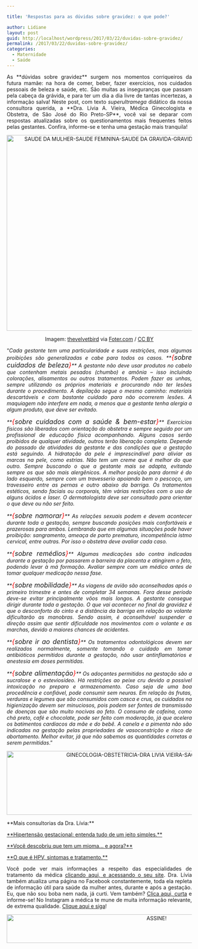 ```yaml
---

title: 'Respostas para as dúvidas sobre gravidez: o que pode?'

author: Lidiane
layout: post
guid: http://localhost/wordpress/2017/03/22/duvidas-sobre-gravidez/
permalink: /2017/03/22/duvidas-sobre-gravidez/
categories:
  - Maternidade
  - Saúde
---
```

<p align="justify">
  As **dúvidas sobre gravidez** surgem nos momentos corriqueiros da futura mamãe: na hora de comer, beber, fazer exercícios, nos cuidados pessoais de beleza e saúde, etc. São muitas as inseguranças que passam pela cabeça da grávida, e para ter um dia a dia livre de tantas incertezas, a informação salva! Neste post, com texto <em>superultramega</em> didático da nossa consultora querida, a **Dra. Lívia A. Vieira, Médica Ginecologista e Obstetra, de São José do Rio Preto-SP**, você vai se deparar com respostas atualizadas sobre os questionamentos mais frequentes feitos pelas gestantes. Confira, informe-se e tenha uma gestação mais tranquila!
</p>

<p align="center">
  <img class="alignnone size-full wp-image-13645" src="http://www.trololodemulher.com.br/blog/wp-content/uploads/2017/03/SAUDE-DA-MULHER-SAUDE-FEMININA-SAUDE-DA-GRAVIDA-GRAVIDEZ-GESTACAO-DUVIDAS-DA-GRAVIDEZ.jpg" alt="SAUDE DA MULHER-SAUDE FEMININA-SAUDE DA GRAVIDA-GRAVIDEZ-GESTACAO-DUVIDAS DA GRAVIDEZ" width="800" height="533" />
</p>

<p align="center">
  Imagem: <a href="https://www.flickr.com/photos/thevelvetbird/5375494443/" target="_blank">thevelvetbird</a> via <a href="http://foter.com/re/d94a4e" target="_blank">Foter.com</a> / <a href="http://creativecommons.org/licenses/by/2.0/" target="_blank">CC BY</a>
</p>

<p align="justify">
  “<em>Cada gestante tem uma particularidade e suas restrições, mas algumas proibições são generalizadas e cabe para todos os casos. **<span style="font-size: large;"><span style="color: #ff0000;">{</span>sobre cuidados de beleza<span style="color: #ff0000;">}</span></span>** A gestante não deve usar produtos no cabelo que contenham metais pesados (chumbo) e amônia – isso incluindo colorações, alisamentos ou outros tratamentos. Podem fazer as unhas, sempre utilizando os próprios materiais e procurando não ter lesões durante o procedimento. A depilação segue o mesmo caminho: materiais descartáveis e com bastante cuidado para não ocorrerem lesões. A maquiagem não interfere em nada, a menos que a gestante tenha alergia a algum produto, que deve ser evitado.</em>
</p>

<p align="justify">
  <em>**<span style="font-size: large;"><span style="color: #ff0000;">{</span>sobre cuidados com a saúde & bem-estar<span style="color: #ff0000;">}</span></span>** Exercícios físicos são liberados com orientação do obstetra e sempre seguido por um profissional de educação física acompanhando. Alguns casos serão proibidos de qualquer atividade, outros terão liberação completa. Depende do passado de atividades da gestante e das condições que a gestação está seguindo. A hidratação da pele é imprescindível para aliviar as marcas na pele, como estrias. Não tem um creme que é melhor do que outro. Sempre buscando o que a gestante mais se adapta, evitando sempre os que são mais alergênicos. A melhor posição para dormir é do lado esquerdo, sempre com um travesserio apoiando bem o pescoço, um travesseiro entre as pernas e outro abaixo da barriga. Os tratamentos estéticos, sendo faciais ou corporais, têm várias restrições com o uso de alguns ácidos e laser. O dermatologista deve ser consultado para orientar o que deve ou não ser feito.</em>
</p>

<p align="justify">
  <em>**<span style="font-size: large;"><span style="color: #ff0000;">{</span>sobre namorar<span style="color: #ff0000;">}</span></span>** As relações sexuais podem e devem acontecer durante toda a gestação, sempre buscando posições mais confortáveis e prazerosas para ambos. Lembrando que em algumas situações pode haver proibição: sangramento, ameaça de parto prematuro, incompetência istmo cervical, entre outras. Por isso o obstetra deve avaliar cada caso.</em>
</p>

<p align="justify">
  <em>**<span style="font-size: large;"><span style="color: #ff0000;">{</span>sobre remédios<span style="color: #ff0000;">}</span></span>** Algumas medicações são contra indicadas durante a gestação por passarem a barreira da placenta e atingirem o feto, podendo levar à má formação. Avaliar sempre com um médico antes de tomar qualquer medicação nessa fase.</em>
</p>

<p align="justify">
  <em>**<span style="font-size: large;"><span style="color: #ff0000;">{</span>sobre mobilidade<span style="color: #ff0000;">}</span></span>** As viagens de avião são aconselhadas após o primeiro trimestre e antes de completar 34 semanas. Fora desse período deve-se evitar principalmente vôos mais longos. A gestante consegue dirigir durante toda a gestação. O que vai acontecer no final da gravidez é que o desconforto do cinto e a distância da barriga em relação ao volante dificultarão as manobras. Sendo assim, é aconselhável suspender a direção assim que sentir dificuldade nos movimentos com o volante e as marchas, devido a maiores chances de acidentes.</em>
</p>

<p align="justify">
  <em>**<span style="font-size: large;"><span style="color: #ff0000;">{</span>sobre ir ao dentista<span style="color: #ff0000;">}</span></span>** Os tratamentos odontológicos devem ser realizados normalmente, somente tomando o cuidado em tomar antibióticos permitidos durante a gestação, não usar antinflamatórios e anestesia em doses permitidas. </em>
</p>

<p align="justify">
  <em>**<span style="font-size: large;"><span style="color: #ff0000;">{</span>sobre alimentação<span style="color: #ff0000;">}</span></span>** Os adoçantes permitidos na gestação são a sucralose e o esteviosídeo. Há restrições ao peixe cru devido a possível intoxicação no preparo e armazenamento. Caso seja de uma boa procedência e confiável, pode consumir sem neuras. Em relação às frutas, verduras e legumes que são consumidos com casca e crus, os cuidados na higienização devem ser minuciosos, pois podem ser fontes de transmissão de doenças que são muito nocivas ao feto. O consumo de cafeína, como chá preto, café e chocolate, pode ser feito com moderação, já que acelera os batimentos cardíacos da mãe e do bebê. A canela e a pimenta não são indicadas na gestação pelas propriedades de vasoconstrição e risco de abortamento. Melhor evitar, já que não sabemos as quantidades corretas a serem permitidas</em>.”
</p>

<p align="center">
  <img class="alignnone size-full wp-image-11096" src="http://www.trololodemulher.com.br/blog/wp-content/uploads/2015/07/GINECOLOGIA-OBSTETRICIA-DRA-LIVIA-VIEIRA-SAO-JOSE-RIO-PRETO-SP.jpg" alt="GINECOLOGIA-OBSTETRICIA-DRA LIVIA VIEIRA-SAO JOSE RIO PRETO-SP" width="800" height="174" />
</p>

<p align="justify">
  **Mais consultorias da Dra. Lívia:**
</p>

<p align="justify">
  <a href="http://www.trololodemulher.com.br/2015/07/10/hipertensao-gestacional/" target="_blank">**Hipertensão gestacional: entenda tudo de um jeito simples.**</a>
</p>

<p align="justify">
  <a href="http://www.trololodemulher.com.br/2017/02/06/mioma/" target="_blank">**Você descobriu que tem um mioma… e agora?**</a>
</p>

<p align="justify">
  <a href="http://www.trololodemulher.com.br/2015/08/03/o-que-e-hpv/" target="_blank">**O que é HPV, sintomas e tratamento.**</a>
</p>

<p align="justify">
  Você pode ver mais informações a respeito das especialidades de tratamento da médica <a href="http://www.draliviaavieira.com/" target="_blank">clicando aqui, e acessando o seu site</a>. Dra. Lívia também atualiza uma página no Facebook constantemente, toda ela repleta de informação útil para saúde da mulher antes, durante e após a gestação. Eu, que não sou boba nem nada, já curti. Vem também? <a href="https://www.facebook.com/draliviaavieira/timeline" target="_blank">Clica aqui, curta</a> e informe-se! No Instagram a médica te mune de muita informação relevante, de extrema qualidade. <a href="https://www.instagram.com/draliviavieiraginecologista/" target="_blank">Clique aqui e siga</a>!
</p>

<p align="center">
  <a href="http://feedburner.google.com/fb/a/mailverify?uri=blogbichafemea&loc=pt_BR" target="_blank"><img class="alignnone size-full wp-image-10439" src="http://www.trololodemulher.com.br/blog/wp-content/uploads/2014/09/ASSINE.png" alt="ASSINE!" width="800" height="78" /></a>
</p>

<p align="justify">
